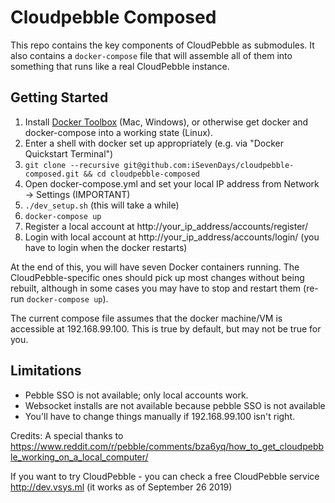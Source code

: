 Cloudpebble Composed
====================

This repo contains the key components of CloudPebble as submodules. It also contains a
`docker-compose` file that will assemble all of them into something that runs like a
real CloudPebble instance.

Getting Started
---------------

1. Install [Docker Toolbox](https://www.docker.com/docker-toolbox) (Mac, Windows),
   or otherwise get docker and docker-compose into a working state (Linux).
2. Enter a shell with docker set up appropriately (e.g. via "Docker Quickstart Terminal")
3. `git clone --recursive git@github.com:iSevenDays/cloudpebble-composed.git && cd cloudpebble-composed`
4. Open docker-compose.yml and set your local IP address from Network -> Settings (IMPORTANT)
5. `./dev_setup.sh` (this will take a while)
6. `docker-compose up`
7. Register a local account at http://your_ip_address/accounts/register/
8. Login with local account at http://your_ip_address/accounts/login/ (you have to login when the docker restarts)

At the end of this, you will have seven Docker containers running. The CloudPebble-specific ones
should pick up most changes without being rebuilt, although in some cases you may have to stop and
restart them (re-run `docker-compose up`).

The current compose file assumes that the docker machine/VM is accessible at 192.168.99.100. This
is true by default, but may not be true for you.

Limitations
-----------

- Pebble SSO is not available; only local accounts work.
- Websocket installs are not available because pebble SSO is not available
- You'll have to change things manually if 192.168.99.100 isn't right.

Credits:
A special thanks to https://www.reddit.com/r/pebble/comments/bza6yq/how_to_get_cloudpebble_working_on_a_local_computer/

If you want to try CloudPebble - you can check a free CloudPebble service http://dev.vsys.ml (it works as of September 26 2019)